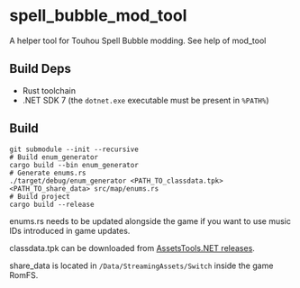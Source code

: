 # spell_bubble_mod_tool

A helper tool for Touhou Spell Bubble modding. See help of mod_tool

## Build Deps
- Rust toolchain
- .NET SDK 7 (the `dotnet.exe` executable must be present in `%PATH%`)

## Build
```
git submodule --init --recursive
# Build enum_generator
cargo build --bin enum_generator
# Generate enums.rs
./target/debug/enum_generator <PATH_TO_classdata.tpk> <PATH_TO_share_data> src/map/enums.rs
# Build project
cargo build --release
```

enums.rs needs to be updated alongside the game if you want to use music IDs introduced in game updates.

classdata.tpk can be downloaded from [AssetsTools.NET releases](https://github.com/nesrak1/AssetsTools.NET/releases).

share_data is located in `/Data/StreamingAssets/Switch` inside the game RomFS.
